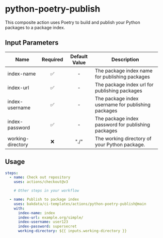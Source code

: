 # python-poetry-publish

This composite action uses Poetry to build and publish your Python packages to a package index.

## Input Parameters

| Name              | Required | Default Value | Description                                        |
| ----------------- | :------: | :-----------: | -------------------------------------------------- |
| index-name        |    ✅    |       -       | The package index name for publishing packages     |
| index-url         |    ✅    |       -       | The package index url for publishing packages      |
| index-username    |    ✅    |       -       | The package index username for publishing packages |
| index-password    |    ✅    |       -       | The package index password for publishing packages |
| working-directory |    ❌    |     "./"      | The working directory of your Python package.      |

## Usage

```yaml
steps:
  - name: Check out repository
    uses: actions/checkout@v3

    # Other steps in your workflow

  - name: Publish to package index
    uses: bakdata/ci-templates/actions/python-poetry-publish@main
    with:
      index-name: index
      index-url: example.org/simple/
      index-username: user123
      index-password: supersecret
      working-directory: ${{ inputs.working-directory }}
```
